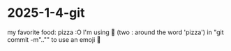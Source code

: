 # 2025-1-4-git
my favorite food: pizza
 :O I'm using :pizza: (two : around the word 'pizza') in "git commit -m".."" to use an emoji 🍕
